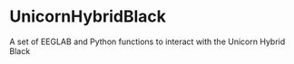 # UnicornHybridBlack
A set of EEGLAB and Python functions to interact with the Unicorn Hybrid Black
